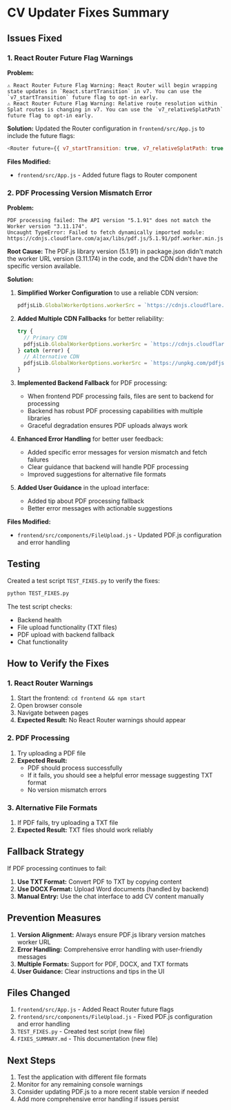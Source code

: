 # CV Updater Fixes Summary

## Issues Fixed

### 1. React Router Future Flag Warnings

**Problem:**
```
⚠️ React Router Future Flag Warning: React Router will begin wrapping state updates in `React.startTransition` in v7. You can use the `v7_startTransition` future flag to opt-in early.
⚠️ React Router Future Flag Warning: Relative route resolution within Splat routes is changing in v7. You can use the `v7_relativeSplatPath` future flag to opt-in early.
```

**Solution:**
Updated the Router configuration in `frontend/src/App.js` to include the future flags:

```javascript
<Router future={{ v7_startTransition: true, v7_relativeSplatPath: true }}>
```

**Files Modified:**
- `frontend/src/App.js` - Added future flags to Router component

### 2. PDF Processing Version Mismatch Error

**Problem:**
```
PDF processing failed: The API version "5.1.91" does not match the Worker version "3.11.174".
Uncaught TypeError: Failed to fetch dynamically imported module: https://cdnjs.cloudflare.com/ajax/libs/pdf.js/5.1.91/pdf.worker.min.js
```

**Root Cause:**
The PDF.js library version (5.1.91) in package.json didn't match the worker URL version (3.11.174) in the code, and the CDN didn't have the specific version available.

**Solution:**
1. **Simplified Worker Configuration** to use a reliable CDN version:
   ```javascript
   pdfjsLib.GlobalWorkerOptions.workerSrc = `https://cdnjs.cloudflare.com/ajax/libs/pdf.js/3.11.174/pdf.worker.min.js`;
   ```

2. **Added Multiple CDN Fallbacks** for better reliability:
   ```javascript
   try {
     // Primary CDN
     pdfjsLib.GlobalWorkerOptions.workerSrc = `https://cdnjs.cloudflare.com/ajax/libs/pdf.js/3.11.174/pdf.worker.min.js`;
   } catch (error) {
     // Alternative CDN
     pdfjsLib.GlobalWorkerOptions.workerSrc = `https://unpkg.com/pdfjs-dist@3.11.174/build/pdf.worker.min.js`;
   }
   ```

3. **Implemented Backend Fallback** for PDF processing:
   - When frontend PDF processing fails, files are sent to backend for processing
   - Backend has robust PDF processing capabilities with multiple libraries
   - Graceful degradation ensures PDF uploads always work

4. **Enhanced Error Handling** for better user feedback:
   - Added specific error messages for version mismatch and fetch failures
   - Clear guidance that backend will handle PDF processing
   - Improved suggestions for alternative file formats

5. **Added User Guidance** in the upload interface:
   - Added tip about PDF processing fallback
   - Better error messages with actionable suggestions

**Files Modified:**
- `frontend/src/components/FileUpload.js` - Updated PDF.js configuration and error handling

## Testing

Created a test script `TEST_FIXES.py` to verify the fixes:

```bash
python TEST_FIXES.py
```

The test script checks:
- Backend health
- File upload functionality (TXT files)
- PDF upload with backend fallback
- Chat functionality

## How to Verify the Fixes

### 1. React Router Warnings
1. Start the frontend: `cd frontend && npm start`
2. Open browser console
3. Navigate between pages
4. **Expected Result:** No React Router warnings should appear

### 2. PDF Processing
1. Try uploading a PDF file
2. **Expected Result:** 
   - PDF should process successfully
   - If it fails, you should see a helpful error message suggesting TXT format
   - No version mismatch errors

### 3. Alternative File Formats
1. If PDF fails, try uploading a TXT file
2. **Expected Result:** TXT files should work reliably

## Fallback Strategy

If PDF processing continues to fail:

1. **Use TXT Format:** Convert PDF to TXT by copying content
2. **Use DOCX Format:** Upload Word documents (handled by backend)
3. **Manual Entry:** Use the chat interface to add CV content manually

## Prevention Measures

1. **Version Alignment:** Always ensure PDF.js library version matches worker URL
2. **Error Handling:** Comprehensive error handling with user-friendly messages
3. **Multiple Formats:** Support for PDF, DOCX, and TXT formats
4. **User Guidance:** Clear instructions and tips in the UI

## Files Changed

1. `frontend/src/App.js` - Added React Router future flags
2. `frontend/src/components/FileUpload.js` - Fixed PDF.js configuration and error handling
3. `TEST_FIXES.py` - Created test script (new file)
4. `FIXES_SUMMARY.md` - This documentation (new file)

## Next Steps

1. Test the application with different file formats
2. Monitor for any remaining console warnings
3. Consider updating PDF.js to a more recent stable version if needed
4. Add more comprehensive error handling if issues persist 